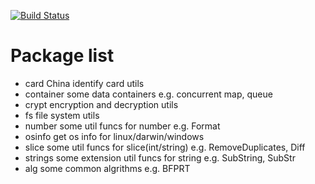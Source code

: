 [![Build Status](https://travis-ci.org/applee/go-common.svg?branch=master)](https://travis-ci.org/applee/go-common)

# Package list

* card China identify card utils
* container some data containers e.g. concurrent map, queue
* crypt encryption and decryption utils
* fs file system utils
* number some util funcs for number e.g. Format
* osinfo get os info for linux/darwin/windows
* slice some util funcs for slice(int/string) e.g. RemoveDuplicates, Diff
* strings some extension util funcs for string e.g. SubString, SubStr
* alg some common algrithms e.g. BFPRT
